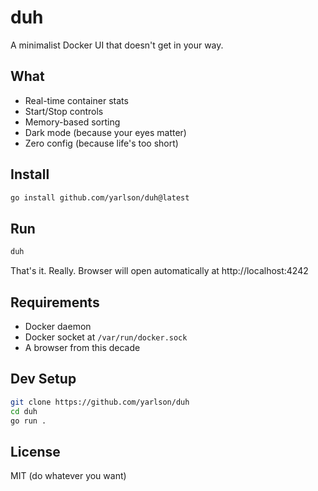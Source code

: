 # duh

A minimalist Docker UI that doesn't get in your way.

## What

- Real-time container stats
- Start/Stop controls
- Memory-based sorting
- Dark mode (because your eyes matter)
- Zero config (because life's too short)

## Install

```bash
go install github.com/yarlson/duh@latest
```

## Run

```bash
duh
```

That's it. Really. Browser will open automatically at http://localhost:4242

## Requirements

- Docker daemon
- Docker socket at `/var/run/docker.sock`
- A browser from this decade

## Dev Setup

```bash
git clone https://github.com/yarlson/duh
cd duh
go run .
```

## License

MIT (do whatever you want)
